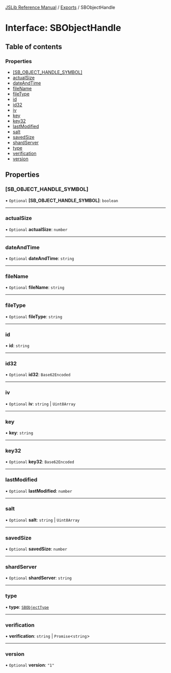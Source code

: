 [JSLib Reference Manual](../README.md) / [Exports](../modules.md) / SBObjectHandle

# Interface: SBObjectHandle

## Table of contents

### Properties

- [[SB\_OBJECT\_HANDLE\_SYMBOL]](SBObjectHandle.md#[sb_object_handle_symbol])
- [actualSize](SBObjectHandle.md#actualsize)
- [dateAndTime](SBObjectHandle.md#dateandtime)
- [fileName](SBObjectHandle.md#filename)
- [fileType](SBObjectHandle.md#filetype)
- [id](SBObjectHandle.md#id)
- [id32](SBObjectHandle.md#id32)
- [iv](SBObjectHandle.md#iv)
- [key](SBObjectHandle.md#key)
- [key32](SBObjectHandle.md#key32)
- [lastModified](SBObjectHandle.md#lastmodified)
- [salt](SBObjectHandle.md#salt)
- [savedSize](SBObjectHandle.md#savedsize)
- [shardServer](SBObjectHandle.md#shardserver)
- [type](SBObjectHandle.md#type)
- [verification](SBObjectHandle.md#verification)
- [version](SBObjectHandle.md#version)

## Properties

### [SB\_OBJECT\_HANDLE\_SYMBOL]

• `Optional` **[SB\_OBJECT\_HANDLE\_SYMBOL]**: `boolean`

___

### actualSize

• `Optional` **actualSize**: `number`

___

### dateAndTime

• `Optional` **dateAndTime**: `string`

___

### fileName

• `Optional` **fileName**: `string`

___

### fileType

• `Optional` **fileType**: `string`

___

### id

• **id**: `string`

___

### id32

• `Optional` **id32**: `Base62Encoded`

___

### iv

• `Optional` **iv**: `string` \| `Uint8Array`

___

### key

• **key**: `string`

___

### key32

• `Optional` **key32**: `Base62Encoded`

___

### lastModified

• `Optional` **lastModified**: `number`

___

### salt

• `Optional` **salt**: `string` \| `Uint8Array`

___

### savedSize

• `Optional` **savedSize**: `number`

___

### shardServer

• `Optional` **shardServer**: `string`

___

### type

• **type**: [`SBObjectType`](../modules.md#sbobjecttype)

___

### verification

• **verification**: `string` \| `Promise`<`string`\>

___

### version

• `Optional` **version**: ``"1"``
